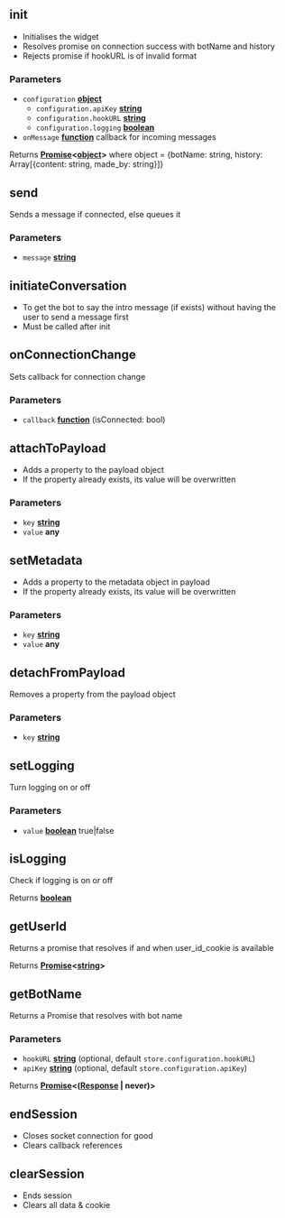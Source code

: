 <!-- Generated by documentation.js. Update this documentation by updating the source code. -->

## init

- Initialises the widget
- Resolves promise on connection success with botName and history
- Rejects promise if hookURL is of invalid format

### Parameters

- `configuration` **[object][1]**
  - `configuration.apiKey` **[string][2]**
  - `configuration.hookURL` **[string][2]**
  - `configuration.logging` **[boolean][3]**
- `onMessage` **[function][4]** callback for incoming messages

Returns **[Promise][5]&lt;[object][1]>** where object = {botName: string, history: Array[{content: string, made_by: string}]}

## send

Sends a message if connected, else queues it

### Parameters

- `message` **[string][2]**

## initiateConversation

- To get the bot to say the intro message (if exists)
  without having the user to send a message first
- Must be called after init

## onConnectionChange

Sets callback for connection change

### Parameters

- `callback` **[function][4]** (isConnected: bool)

## attachToPayload

- Adds a property to the payload object
- If the property already exists, its value will be overwritten

### Parameters

- `key` **[string][2]**
- `value` **any**

## setMetadata

- Adds a property to the metadata object in payload
- If the property already exists, its value will be overwritten

### Parameters

- `key` **[string][2]**
- `value` **any**

## detachFromPayload

Removes a property from the payload object

### Parameters

- `key` **[string][2]**

## setLogging

Turn logging on or off

### Parameters

- `value` **[boolean][3]** true|false

## isLogging

Check if logging is on or off

Returns **[boolean][3]**

## getUserId

Returns a promise that resolves if and when user_id_cookie is available

Returns **[Promise][5]&lt;[string][2]>**

## getBotName

Returns a Promise that resolves with bot name

### Parameters

- `hookURL` **[string][2]** (optional, default `store.configuration.hookURL`)
- `apiKey` **[string][2]** (optional, default `store.configuration.apiKey`)

Returns **[Promise][5]&lt;([Response][6] | never)>**

## endSession

- Closes socket connection for good
- Clears callback references

## clearSession

- Ends session
- Clears all data & cookie

[1]: https://developer.mozilla.org/docs/Web/JavaScript/Reference/Global_Objects/Object
[2]: https://developer.mozilla.org/docs/Web/JavaScript/Reference/Global_Objects/String
[3]: https://developer.mozilla.org/docs/Web/JavaScript/Reference/Global_Objects/Boolean
[4]: https://developer.mozilla.org/docs/Web/JavaScript/Reference/Statements/function
[5]: https://developer.mozilla.org/docs/Web/JavaScript/Reference/Global_Objects/Promise
[6]: https://developer.mozilla.org/docs/Web/Guide/HTML/HTML5
